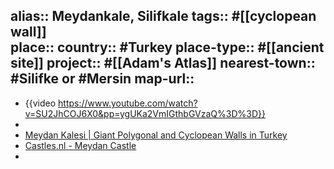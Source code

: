 alias:: Meydankale, Silifkale
tags:: #[[cyclopean wall]]  
place::
country:: #Turkey 
place-type:: #[[ancient site]] 
project:: #[[Adam's Atlas]] 
nearest-town:: #Silifke or #Mersin 
map-url::
-
- {{video https://www.youtube.com/watch?v=SU2JhCOJ6X0&pp=ygUKa2VmIGthbGVzaQ%3D%3D}}
-
- [Meydan Kalesi | Giant Polygonal and Cyclopean Walls in Turkey](https://www.thearchaeologist.org/blog/meydan-kalesi-giant-polygonal-and-cyclopean-walls-in-turkey)
- [Castles.nl - Meydan Castle](https://www.castles.nl/meydan-castle)
-